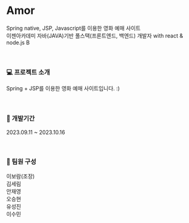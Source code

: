 # Amor
Spring native, JSP, Javascript를 이용한 영화 예매 사이트<br>
이젠아카데미 자바(JAVA)기반 풀스택(프론트엔드, 백엔드) 개발자 with react & node.js B<br><br><br>



### 💻 프로젝트 소개
Spring + JSP를 이용한 영화 예매 사이트입니다. :)<br><br><br>



### 📆 개발기간
2023.09.11 ~ 2023.10.16<br><br><br>



### 👬 팀원 구성
이보람(조장)<br>
김세림<br>
안재영<br>
오승현<br>
유성진<br>
이수민<br>
